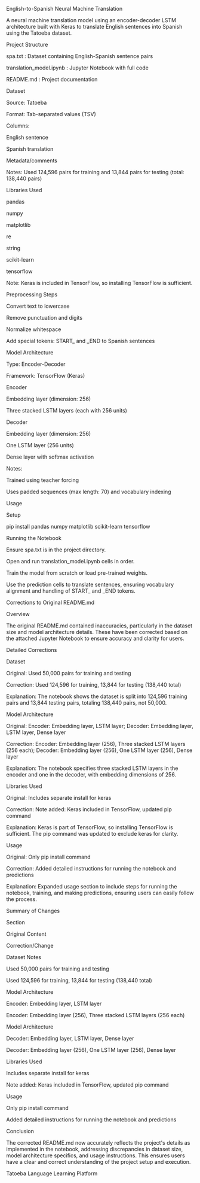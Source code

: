 English-to-Spanish Neural Machine Translation

A neural machine translation model using an encoder-decoder LSTM architecture built with Keras to translate English sentences into Spanish using the Tatoeba dataset.

Project Structure





spa.txt : Dataset containing English-Spanish sentence pairs



translation_model.ipynb : Jupyter Notebook with full code



README.md : Project documentation

Dataset





Source: Tatoeba



Format: Tab-separated values (TSV)



Columns:





English sentence



Spanish translation



Metadata/comments



Notes: Used 124,596 pairs for training and 13,844 pairs for testing (total: 138,440 pairs)

Libraries Used





pandas



numpy



matplotlib



re



string



scikit-learn



tensorflow

Note: Keras is included in TensorFlow, so installing TensorFlow is sufficient.

Preprocessing Steps





Convert text to lowercase



Remove punctuation and digits



Normalize whitespace



Add special tokens: START_ and _END to Spanish sentences

Model Architecture





Type: Encoder-Decoder



Framework: TensorFlow (Keras)

Encoder





Embedding layer (dimension: 256)



Three stacked LSTM layers (each with 256 units)

Decoder





Embedding layer (dimension: 256)



One LSTM layer (256 units)



Dense layer with softmax activation

Notes:





Trained using teacher forcing



Uses padded sequences (max length: 70) and vocabulary indexing

Usage

Setup

pip install pandas numpy matplotlib scikit-learn tensorflow

Running the Notebook





Ensure spa.txt is in the project directory.



Open and run translation_model.ipynb cells in order.



Train the model from scratch or load pre-trained weights.



Use the prediction cells to translate sentences, ensuring vocabulary alignment and handling of START_ and _END tokens.

Corrections to Original README.md

Overview

The original README.md contained inaccuracies, particularly in the dataset size and model architecture details. These have been corrected based on the attached Jupyter Notebook to ensure accuracy and clarity for users.

Detailed Corrections

Dataset





Original: Used 50,000 pairs for training and testing



Correction: Used 124,596 for training, 13,844 for testing (138,440 total)



Explanation: The notebook shows the dataset is split into 124,596 training pairs and 13,844 testing pairs, totaling 138,440 pairs, not 50,000.

Model Architecture





Original: Encoder: Embedding layer, LSTM layer; Decoder: Embedding layer, LSTM layer, Dense layer



Correction: Encoder: Embedding layer (256), Three stacked LSTM layers (256 each); Decoder: Embedding layer (256), One LSTM layer (256), Dense layer



Explanation: The notebook specifies three stacked LSTM layers in the encoder and one in the decoder, with embedding dimensions of 256.

Libraries Used





Original: Includes separate install for keras



Correction: Note added: Keras included in TensorFlow, updated pip command



Explanation: Keras is part of TensorFlow, so installing TensorFlow is sufficient. The pip command was updated to exclude keras for clarity.

Usage





Original: Only pip install command



Correction: Added detailed instructions for running the notebook and predictions



Explanation: Expanded usage section to include steps for running the notebook, training, and making predictions, ensuring users can easily follow the process.

Summary of Changes







Section



Original Content



Correction/Change





Dataset Notes



Used 50,000 pairs for training and testing



Used 124,596 for training, 13,844 for testing (138,440 total)





Model Architecture



Encoder: Embedding layer, LSTM layer



Encoder: Embedding layer (256), Three stacked LSTM layers (256 each)





Model Architecture



Decoder: Embedding layer, LSTM layer, Dense layer



Decoder: Embedding layer (256), One LSTM layer (256), Dense layer





Libraries Used



Includes separate install for keras



Note added: Keras included in TensorFlow, updated pip command





Usage



Only pip install command



Added detailed instructions for running the notebook and predictions

Conclusion

The corrected README.md now accurately reflects the project's details as implemented in the notebook, addressing discrepancies in dataset size, model architecture specifics, and usage instructions. This ensures users have a clear and correct understanding of the project setup and execution.





Tatoeba Language Learning Platform
